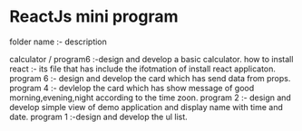 # ReactJs mini program
folder name :- description

calculator  / program6             :-design and develop a basic calculator.
how to install react    :- its file that has include the ifotmation of install react applicaton.
program 6               :- design and develop the card which has send data from props.
program 4               :- devlelop the card which has show message of good morning,evening,night according to the time zoon.
program 2               :- design and develop simple view of demo application and display name with time and date.
program 1               :-design and develop the ul list.